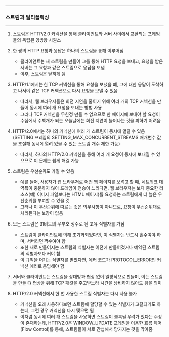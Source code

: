 -----
### 스트림과 멀티플렉싱
-----
1. 스트림은 HTTP/2.0 커넥션을 통해 클라이언트와 서버 사이에서 교환되는 프레임들의 독립된 양방향 시퀀스
2. 한 쌍의 HTTP 요청과 응답은 하나의 스트림을 통해 이루어짐
   - 클라이언트는 새 스트림을 만들어 그를 통해 HTTP 요청을 보내고, 요청을 받은 서버는 그 요청과 같은 스트림으로 응답을 보냄
   - 이후, 스트림은 닫히게 됨

3. HTTP/1.1에서는 한 TCP 커넥션을 통해 요청을 보냈을 떄, 그에 대한 응답이 도착하고 나서야 같은 TCP 커넥션으로 다시 요청을 보낼 수 있음
   - 따라서, 웹 브라우저들은 회전 지연을 줄이기 위해 여러 개의 TCP 커넥션을 만들어 동시에 여러 개 요청을 보내는 방법 사용
   - 그러나 TCP 커넥션을 무한정 만들 수 없으므로 한 페이지에 보내야 할 요청이 수십에서 수백개가 되는 오늘날에는 회전 지연이 늘어나는 것을 피하기 어려움

4. HTTP/2.0에서는 하나의 커넥션에 여러 개 스트림이 동시에 열릴 수 있음 (SETTING 프레임의 SETTING_MAX_CONCURRENT_STREAMS 매개변수 값을 조절해 동시에 열려 있을 수 있는 스트림 개수 제한 가능)
   - 따라서, 하나의 HTTP/2.0 커넥션을 통해 여러 개 요청이 동시에 보내질 수 있으므로 이 문제는 쉽게 해결 가능

5. 스트림은 우선순위도 가질 수 있음
   - 예를 들어, 사용자가 웹 브라우저로 어떤 웹 페이지를 보려고 할 때, 네트워크 대역폭이 충분하지 않아 프레임이 전송이 느리다면, 웹 브라우저는 보다 중요한 리소스(예) 이미지 파일보다는 HTML 페이지)를 요청하는 스트림에게 더 높은 우선순위를 부여할 수 있을 것
   - 그러나 이 우선순위에 따르는 것은 의무사항이 아니므로, 요청이 우선순위대로 처리된다는 보장이 없음
  
6. 모든 스트림은 31비트의 무부호 정수로 된 고유 식별자를 가짐
   - 스트림이 클라이언트에 의해 초기화되었다면, 이 식별자는 반드시 홀수여야 하며, 서버라면 짝수여야 함
   - 또한 새로 만들어지는 스트림의 식별자는 이전에 만들어졌거나 예약된 스트림의 식별자보다 커야 함
   - 이 규칙을 어기는 식별자를 받았다면, 에러 코드가 PROTOCOL_ERROR인 커넥션 에러로 응답해야 함

7. 서버와 클라이언트는 스트림을 상대방과 협상 없이 일방적으로 만들며, 이는 스트림을 만들 떄 협상을 위해 TCP 패킷을 주고받느라 시간을 낭비하지 않아도 됨을 의미
8. HTTP/2.0 커넥션에서 한 번 사용한 스트림 식별자는 다시 사용 불가
   - 커넥션을 오래 사용하다보면 스트림에 할당할 수 있는 식별자가 고갈되기도 하는데, 그런 경우 커넥션을 다시 맺으면 됨
   - 이처럼 동시에 여러 개 스트림을 사용하면 스트림이 블록될 우려가 있다는 주장이 존재하는데, HTTP/2.0은 WINDOW_UPDATE 프레임을 이용한 흐름 제어(Flow Control)를 통해, 스트림들이 서로 간섭해서 망가지는 것을 막아줌
   
